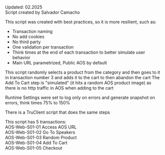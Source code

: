Updated: 02.2025  
Script created by Salvador Camacho

This script was created with best practices, so it is more resilient, such as:
* Transaction naming
* No add cookies
* No third party
* One validation per transaction
* Think times at the end of each transaction to better simulate user behavior
* Main URL parametrized, Public AOS by default

This script randomly selects a product from the category and then goes to it in transaction number 3 and adds it to the cart to then abandon the cart
The Add To Cart step is "simulated" (it hits a random AOS product image) as there is no http traffic in AOS when adding to the cart

Runtime Settings were set to log only on errors and generate snapshot on errors, think times 75% to 150%

There is a TruClient script that does the same steps

This script has 5 transactions:  
AOS-Web-S01-01 Access AOS URL  
AOS-Web-S01-02 Go To Speakers  
AOS-Web-S01-03 Random Product  
AOS-Web-S01-04 Add To Cart  
AOS-Web-S01-05 Checkout